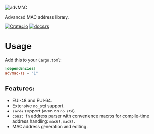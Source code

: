 ![advMAC](https://raw.githubusercontent.com/GamePad64/advmac/main/logo.svg)

Advanced MAC address library.

[![Crates.io](https://img.shields.io/crates/v/advmac-rs?style=flat-square)](https://crates.io/crates/advmac-rs)
[![docs.rs](https://img.shields.io/docsrs/advmac-rs?style=flat-square)](https://docs.rs/advmac-rs/latest)

# Usage
Add this to your `Cargo.toml`:

```toml
[dependencies]
advmac-rs = "1"
```

## Features:
- EUI-48 and EUI-64.
- Extensive `no_std` support.
- `serde` support (even on `no_std`).
- `const fn` address parser with convenience macros for compile-time address handling: `mac6!`, `mac8!`.
- MAC address generation and editing.
